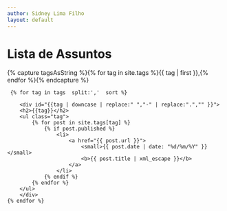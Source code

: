 ```yaml
---
author: Sidney Lima Filho
layout: default
---
```


<h1> Lista de Assuntos </h1>
<div class="tag-list">
    
{% capture tagsAsString %}{% for tag in site.tags %}{{ tag | first }},{% endfor %}{% endcapture %}

     {% for tag in tags  split:','  sort %} 
       
        <div id="{{tag | downcase | replace:" ","-" | replace:".","" }}">
        <h2>{{tag}}</h2>
        <ul class="tag">       
            {% for post in site.tags[tag] %} 
                {% if post.published %}
                    <li>
                        <a href="{{ post.url }}">                   
                            <small>{{ post.date | date: "%d/%m/%Y" }}</small>                                       
                            <b>{{ post.title | xml_escape }}</b>                    
                        </a>                        
                    </li>
                {% endif %}                
            {% endfor %} 
        </ul>  
        </div>         
    {% endfor %}   
</div>